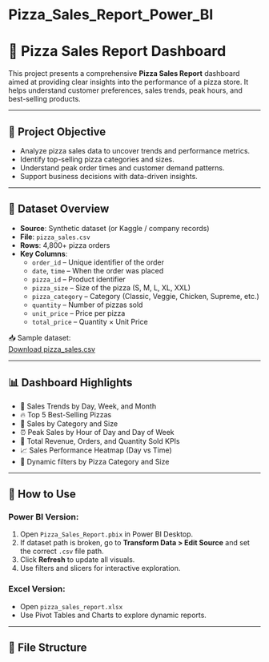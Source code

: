 # Pizza_Sales_Report_Power_BI
# 🍕 Pizza Sales Report Dashboard

This project presents a comprehensive **Pizza Sales Report** dashboard aimed at providing clear insights into the performance of a pizza store. It helps understand customer preferences, sales trends, peak hours, and best-selling products.

---

## 🎯 Project Objective

- Analyze pizza sales data to uncover trends and performance metrics.
- Identify top-selling pizza categories and sizes.
- Understand peak order times and customer demand patterns.
- Support business decisions with data-driven insights.

---

## 📁 Dataset Overview

- **Source**: Synthetic dataset (or Kaggle / company records)
- **File**: `pizza_sales.csv`
- **Rows**: 4,800+ pizza orders
- **Key Columns**:
  - `order_id` – Unique identifier of the order  
  - `date`, `time` – When the order was placed  
  - `pizza_id` – Product identifier  
  - `pizza_size` – Size of the pizza (S, M, L, XL, XXL)  
  - `pizza_category` – Category (Classic, Veggie, Chicken, Supreme, etc.)  
  - `quantity` – Number of pizzas sold  
  - `unit_price` – Price per pizza  
  - `total_price` – Quantity × Unit Price

📥 Sample dataset:  
[Download pizza_sales.csv](https://www.kaggle.com/datasets/)

---

## 📊 Dashboard Highlights

- 📆 Sales Trends by Day, Week, and Month
- 🔥 Top 5 Best-Selling Pizzas
- 🧾 Sales by Category and Size
- ⏰ Peak Sales by Hour of Day and Day of Week
- 💸 Total Revenue, Orders, and Quantity Sold KPIs
- 📈 Sales Performance Heatmap (Day vs Time)
- 🧮 Dynamic filters by Pizza Category and Size

---

## 🚀 How to Use

### Power BI Version:
1. Open `Pizza_Sales_Report.pbix` in Power BI Desktop.
2. If dataset path is broken, go to **Transform Data > Edit Source** and set the correct `.csv` file path.
3. Click **Refresh** to update all visuals.
4. Use filters and slicers for interactive exploration.

### Excel Version:
- Open `pizza_sales_report.xlsx`
- Use Pivot Tables and Charts to explore dynamic reports.

---

## 📂 File Structure


